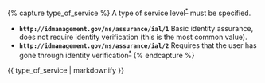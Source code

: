 {% capture type_of_service %}
  A type of service level<sup role="doc-noteref"><a href="#fn:1" class="footnote" rel="footnote">&#42;</a></sup> must be specified.

- **`http://idmanagement.gov/ns/assurance/ial/1`**
    Basic identity assurance, does not require identity verification (this is the most common value).
- **`http://idmanagement.gov/ns/assurance/ial/2`**
    Requires that the user has gone through identity verification<sup><a href="#fn:1" class="footnote" rel="footnote">&#42;</a></sup>
{% endcapture %}
<div markdown="1">
{{ type_of_service | markdownify }}
</div>
